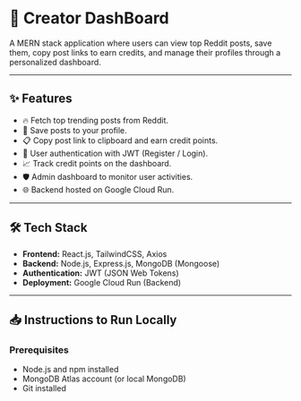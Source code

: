 # 🚀 Creator DashBoard

A MERN stack application where users can view top Reddit posts, save them, copy post links to earn credits, and manage their profiles through a personalized dashboard.

---

## ✨ Features

- 🔥 Fetch top trending posts from Reddit.
- 💾 Save posts to your profile.
- 📋 Copy post link to clipboard and earn credit points.
- 🔐 User authentication with JWT (Register / Login).
- 📈 Track credit points on the dashboard.
- 🛡 Admin dashboard to monitor user activities.
- 🌐 Backend hosted on Google Cloud Run.

---

## 🛠 Tech Stack

- **Frontend:** React.js, TailwindCSS, Axios
- **Backend:** Node.js, Express.js, MongoDB (Mongoose)
- **Authentication:** JWT (JSON Web Tokens)
- **Deployment:** Google Cloud Run (Backend)

---

## 📥 Instructions to Run Locally

### Prerequisites

- Node.js and npm installed
- MongoDB Atlas account (or local MongoDB)
- Git installed
